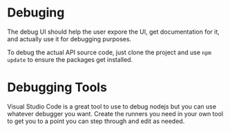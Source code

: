 # Debuging

The debug UI should help the user expore the UI, get documentation for it, and 
actually use it for debugging purposes. 

To debug the actual API source code, just clone the project and use `npm update` 
to ensure the packages get installed.  

# Debugging Tools
Visual Studio Code is a great tool to use to debug nodejs but you can 
use whatever debugger you want. Create the runners you need in your 
own tool to get you to a point you can step through and edit as needed.
 
